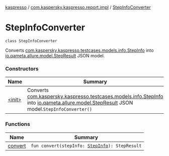 [kaspresso](../../index.md) / [com.kaspersky.kaspresso.report.impl](../index.md) / [StepInfoConverter](./index.md)

# StepInfoConverter

`class StepInfoConverter`

Converts [com.kaspersky.kaspresso.testcases.models.info.StepInfo](../../com.kaspersky.kaspresso.testcases.models.info/-step-info/index.md) into
[io.qameta.allure.model.StepResult](#) JSON model.

### Constructors

| Name | Summary |
|---|---|
| [&lt;init&gt;](-init-.md) | Converts [com.kaspersky.kaspresso.testcases.models.info.StepInfo](../../com.kaspersky.kaspresso.testcases.models.info/-step-info/index.md) into [io.qameta.allure.model.StepResult](#) JSON model.`StepInfoConverter()` |

### Functions

| Name | Summary |
|---|---|
| [convert](convert.md) | `fun convert(stepInfo: `[`StepInfo`](../../com.kaspersky.kaspresso.testcases.models.info/-step-info/index.md)`): StepResult` |

